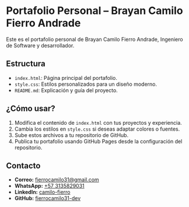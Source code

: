 # Portafolio Personal – Brayan Camilo Fierro Andrade

Este es el portafolio personal de Brayan Camilo Fierro Andrade, Ingeniero de Software y desarrollador.

## Estructura

- `index.html`: Página principal del portafolio.
- `style.css`: Estilos personalizados para un diseño moderno.
- `README.md`: Explicación y guía del proyecto.

## ¿Cómo usar?

1. Modifica el contenido de `index.html` con tus proyectos y experiencia.
2. Cambia los estilos en `style.css` si deseas adaptar colores o fuentes.
3. Sube estos archivos a tu repositorio de GitHub.
4. Publica tu portafolio usando GitHub Pages desde la configuración del repositorio.

## Contacto

- **Correo:** fierrocamilo31@gmail.com
- **WhatsApp:** [+57 3135829031](https://wa.me/573135829031)
- **LinkedIn:** [camilo-fierro](https://www.linkedin.com/in/camilo-fierro/)
- **GitHub:** [fierrocamilo31-dev](https://github.com/fierrocamilo31-dev)